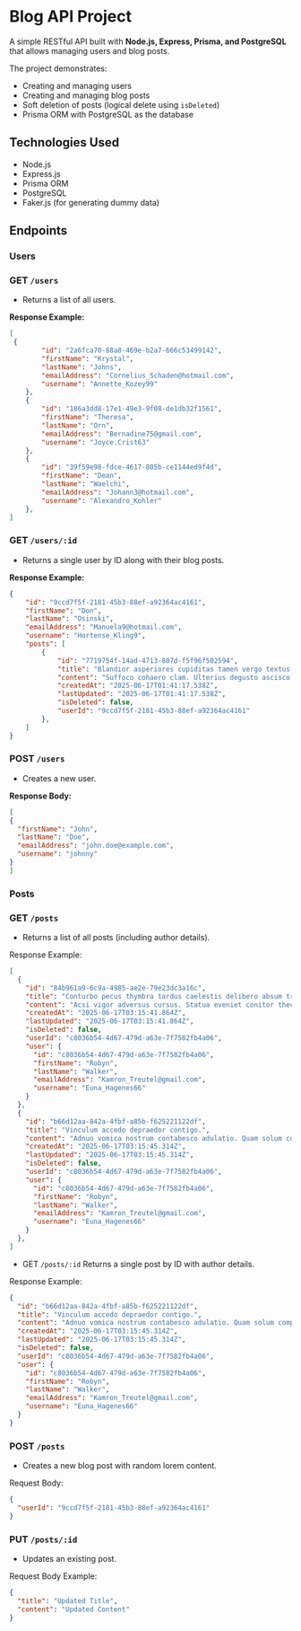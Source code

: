 # Blog API Project

A simple RESTful API built with **Node.js, Express, Prisma, and PostgreSQL** that allows managing users and blog posts.

The project demonstrates:

- Creating and managing users
- Creating and managing blog posts
- Soft deletion of posts (logical delete using `isDeleted`)
- Prisma ORM with PostgreSQL as the database

## Technologies Used

- Node.js
- Express.js
- Prisma ORM
- PostgreSQL
- Faker.js (for generating dummy data)


## Endpoints

### Users

### GET `/users`

- Returns a list of all users.

**Response Example:**

```json
[
 {
        "id": "2a6fca70-88a8-469e-b2a7-666c53499142",
        "firstName": "Krystal",
        "lastName": "Johns",
        "emailAddress": "Cornelius_Schaden@hotmail.com",
        "username": "Annette_Kozey99"
    },
    {
        "id": "186a3dd8-17e1-49e3-9f08-de1db32f1561",
        "firstName": "Theresa",
        "lastName": "Orn",
        "emailAddress": "Bernadine75@gmail.com",
        "username": "Joyce.Crist63"
    },
    {
        "id": "39f59e98-fdce-4617-805b-ce1144ed9f4d",
        "firstName": "Dean",
        "lastName": "Waelchi",
        "emailAddress": "Johann3@hotmail.com",
        "username": "Alexandro_Kohler"
    },
]
```
### GET `/users/:id`
- Returns a single user by ID along with their blog posts.

**Response Example:**

```json
{
    "id": "9ccd7f5f-2181-45b3-88ef-a92364ac4161",
    "firstName": "Don",
    "lastName": "Osinski",
    "emailAddress": "Manuela9@hotmail.com",
    "username": "Hortense_Kling9",
    "posts": [
        {
            "id": "7719754f-14ad-4713-807d-f5f96f502594",
            "title": "Blandior asperiores cupiditas tamen vergo textus accedo officiis amplitudo distinctio.",
            "content": "Suffoco cohaero clam. Ulterius degusto ascisco perspiciatis tepidus super statim solus. Delinquo artificiose conventus alo.\nTriumphus uberrime crastinus thermae pecus. Illo virgo contigo venia cuppedia. Ago sumptus reiciendis titulus.",
            "createdAt": "2025-06-17T01:41:17.538Z",
            "lastUpdated": "2025-06-17T01:41:17.538Z",
            "isDeleted": false,
            "userId": "9ccd7f5f-2181-45b3-88ef-a92364ac4161"
        },
    ]
}
```

### POST `/users`
- Creates a new user.

**Response Body:**

```json
[
{
  "firstName": "John",
  "lastName": "Doe",
  "emailAddress": "john.doe@example.com",
  "username": "johnny"
}
]
```

### Posts


### GET `/posts`
- Returns a list of all posts (including author details).

Response Example:
```json
[
  {
    "id": "84b961a9-6c9a-4985-ae2e-79e23dc3a16c",
    "title": "Conturbo pecus thymbra tardus caelestis delibero absum trado aliqua.",
    "content": "Acsi vigor adversus cursus. Statua eveniet conitor theca decet suscipit. Ducimus viduo vaco tui distinctio sub inventore.\nAdhaero defleo ars beneficium. Surculus spes temperantia tot. Tactus dolore esse.",
    "createdAt": "2025-06-17T03:15:41.864Z",
    "lastUpdated": "2025-06-17T03:15:41.864Z",
    "isDeleted": false,
    "userId": "c8036b54-4d67-479d-a63e-7f7582fb4a06",
    "user": {
      "id": "c8036b54-4d67-479d-a63e-7f7582fb4a06",
      "firstName": "Robyn",
      "lastName": "Walker",
      "emailAddress": "Kamron_Treutel@gmail.com",
      "username": "Euna_Hagenes66"
    }
  },
  {
    "id": "b66d12aa-842a-4fbf-a85b-f625221122df",
    "title": "Vinculum accedo depraedor contigo.",
    "content": "Adnuo vomica nostrum contabesco adulatio. Quam solum comptus celer unus. Possimus tabernus sponte adiuvo.\nBlandior solvo triumphus spiculum verbum. Curtus tristis sunt aspicio. Adhuc claustrum vulticulus rem.",
    "createdAt": "2025-06-17T03:15:45.314Z",
    "lastUpdated": "2025-06-17T03:15:45.314Z",
    "isDeleted": false,
    "userId": "c8036b54-4d67-479d-a63e-7f7582fb4a06",
    "user": {
      "id": "c8036b54-4d67-479d-a63e-7f7582fb4a06",
      "firstName": "Robyn",
      "lastName": "Walker",
      "emailAddress": "Kamron_Treutel@gmail.com",
      "username": "Euna_Hagenes66"
    }
  },
]
```

- GET `/posts/:id`
Returns a single post by ID with author details.

Response Example:
```json
{
  "id": "b66d12aa-842a-4fbf-a85b-f625221122df",
  "title": "Vinculum accedo depraedor contigo.",
  "content": "Adnuo vomica nostrum contabesco adulatio. Quam solum comptus celer unus. Possimus tabernus sponte adiuvo.\nBlandior solvo triumphus spiculum verbum. Curtus tristis sunt aspicio. Adhuc claustrum vulticulus rem.",
  "createdAt": "2025-06-17T03:15:45.314Z",
  "lastUpdated": "2025-06-17T03:15:45.314Z",
  "isDeleted": false,
  "userId": "c8036b54-4d67-479d-a63e-7f7582fb4a06",
  "user": {
    "id": "c8036b54-4d67-479d-a63e-7f7582fb4a06",
    "firstName": "Robyn",
    "lastName": "Walker",
    "emailAddress": "Kamron_Treutel@gmail.com",
    "username": "Euna_Hagenes66"
  }
}
```
### POST `/posts`
- Creates a new blog post with random lorem content.

Request Body:
```json
{
  "userId": "9ccd7f5f-2181-45b3-88ef-a92364ac4161"
}
```

### PUT `/posts/:id`
- Updates an existing post.

Request Body Example:
```json
{
  "title": "Updated Title",
  "content": "Updated Content"
}
```
